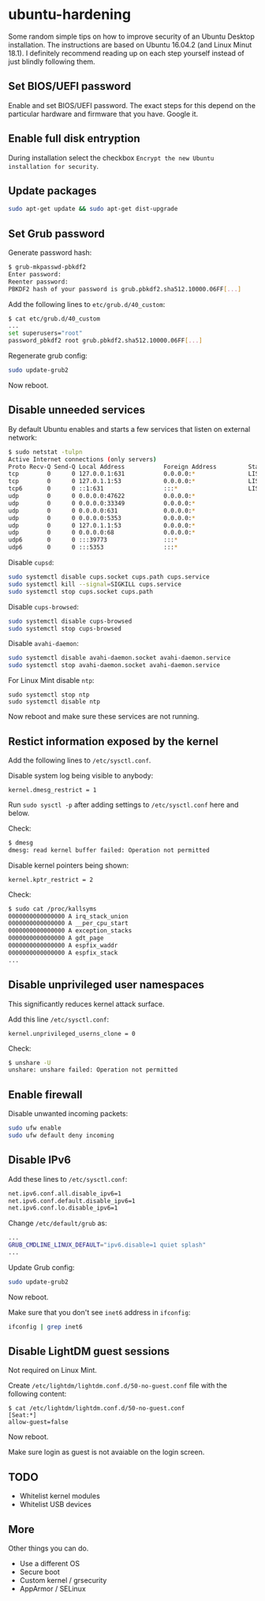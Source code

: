 # ubuntu-hardening

Some random simple tips on how to improve security of an Ubuntu Desktop installation. 
The instructions are based on Ubuntu 16.04.2 (and Linux Minut 18.1).
I definitely recommend reading up on each step yourself instead of just blindly following them.

## Set BIOS/UEFI password

Enable and set BIOS/UEFI password.
The exact steps for this depend on the particular hardware and firmware that you have.
Google it.

## Enable full disk entryption

During installation select the checkbox `Encrypt the new Ubuntu installation for security`.

## Update packages

``` bash
sudo apt-get update && sudo apt-get dist-upgrade
```

## Set Grub password

Generate password hash:
``` bash
$ grub-mkpasswd-pbkdf2
Enter password: 
Reenter password: 
PBKDF2 hash of your password is grub.pbkdf2.sha512.10000.06FF[...]
```

Add the following lines to `etc/grub.d/40_custom`:
``` bash
$ cat etc/grub.d/40_custom
...
set superusers="root"
password_pbkdf2 root grub.pbkdf2.sha512.10000.06FF[...]
```

Regenerate grub config:
``` bash
sudo update-grub2
```

Now reboot.

## Disable unneeded services

By default Ubuntu enables and starts a few services that listen on external network:
``` bash
$ sudo netstat -tulpn
Active Internet connections (only servers)
Proto Recv-Q Send-Q Local Address           Foreign Address         State       PID/Program name
tcp        0      0 127.0.0.1:631           0.0.0.0:*               LISTEN      856/cupsd       
tcp        0      0 127.0.1.1:53            0.0.0.0:*               LISTEN      1050/dnsmasq    
tcp6       0      0 ::1:631                 :::*                    LISTEN      856/cupsd       
udp        0      0 0.0.0.0:47622           0.0.0.0:*                           1050/dnsmasq    
udp        0      0 0.0.0.0:33349           0.0.0.0:*                           855/avahi-daemon: r
udp        0      0 0.0.0.0:631             0.0.0.0:*                           993/cups-browsed
udp        0      0 0.0.0.0:5353            0.0.0.0:*                           855/avahi-daemon: r
udp        0      0 127.0.1.1:53            0.0.0.0:*                           1050/dnsmasq    
udp        0      0 0.0.0.0:68              0.0.0.0:*                           1038/dhclient   
udp6       0      0 :::39773                :::*                                855/avahi-daemon: r
udp6       0      0 :::5353                 :::*                                855/avahi-daemon: r
```

Disable `cupsd`:
``` bash
sudo systemctl disable cups.socket cups.path cups.service
sudo systemctl kill --signal=SIGKILL cups.service
sudo systemctl stop cups.socket cups.path
```

Disable `cups-browsed`:
``` bash
sudo systemctl disable cups-browsed
sudo systemctl stop cups-browsed
```

Disable `avahi-daemon`:
``` bash
sudo systemctl disable avahi-daemon.socket avahi-daemon.service
sudo systemctl stop avahi-daemon.socket avahi-daemon.service
```

For Linux Mint disable `ntp`:
```
sudo systemctl stop ntp
sudo systemctl disable ntp
```

Now reboot and make sure these services are not running.

## Restict information exposed by the kernel

Add the following lines to `/etc/sysctl.conf`.

Disable system log being visible to anybody:
```
kernel.dmesg_restrict = 1
```

Run `sudo sysctl -p` after adding settings to `/etc/sysctl.conf` here and below.

Check:
``` bash
$ dmesg
dmesg: read kernel buffer failed: Operation not permitted
```

Disable kernel pointers being shown:
```
kernel.kptr_restrict = 2
```

Check:
``` bash
$ sudo cat /proc/kallsyms
0000000000000000 A irq_stack_union
0000000000000000 A __per_cpu_start
0000000000000000 A exception_stacks
0000000000000000 A gdt_page
0000000000000000 A espfix_waddr
0000000000000000 A espfix_stack
...
```

## Disable unprivileged user namespaces

This significantly reduces kernel attack surface.

Add this line `/etc/sysctl.conf`:
```
kernel.unprivileged_userns_clone = 0
```

Check:
``` bash
$ unshare -U
unshare: unshare failed: Operation not permitted
```

## Enable firewall

Disable unwanted incoming packets:
``` bash
sudo ufw enable
sudo ufw default deny incoming
```

## Disable IPv6

Add these lines to `/etc/sysctl.conf`:
``` bash
net.ipv6.conf.all.disable_ipv6=1  
net.ipv6.conf.default.disable_ipv6=1  
net.ipv6.conf.lo.disable_ipv6=1
```

Change `/etc/default/grub` as:
``` bash
...
GRUB_CMDLINE_LINUX_DEFAULT="ipv6.disable=1 quiet splash"
...
```

Update Grub config:
``` bash
sudo update-grub2
```

Now reboot.

Make sure that you don't see `inet6` address in `ifconfig`:
``` bash
ifconfig | grep inet6
```

## Disable LightDM guest sessions

Not required on Linux Mint.

Create `/etc/lightdm/lightdm.conf.d/50-no-guest.conf` file with the following content:
```
$ cat /etc/lightdm/lightdm.conf.d/50-no-guest.conf
[Seat:*]
allow-guest=false
```

Now reboot.

Make sure login as guest is not avaiable on the login screen.

## TODO

- Whitelist kernel modules
- Whitelist USB devices

## More

Other things you can do.

- Use a different OS
- Secure boot
- Custom kernel / grsecurity
- AppArmor / SELinux
